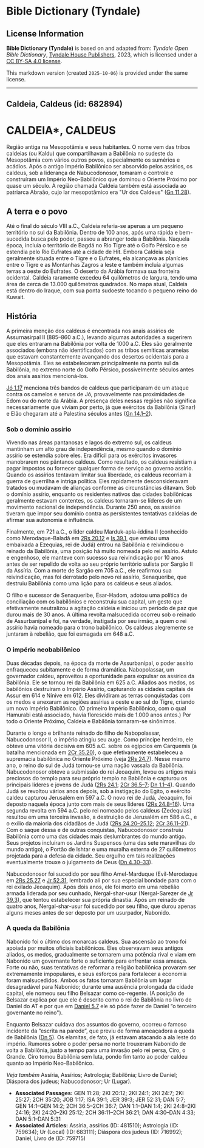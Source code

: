 # Bible Dictionary (Tyndale)

## License Information

**Bible Dictionary (Tyndale)** is based on and adapted from: _Tyndale Open Bible Dictionary_, [Tyndale House Publishers](https://tyndaleopenresources.com/), 2023, which is licensed under a [CC BY-SA 4.0 license](https://creativecommons.org/licenses/by-sa/4.0/legalcode.en).

This markdown version (created `2025-10-06`) is provided under the same license.



--------------------------------

## Caldeia, Caldeus (id: 682894)

CALDEIA\*, CALDEUS
==================

Região antiga na Mesopotâmia e seus habitantes. O nome vem das tribos caldeias (ou Kaldu) que compartilhavam a Babilônia no sudeste da Mesopotâmia com vários outros povos, especialmente os sumérios e acádios. Após o antigo Império Babilônico ser absorvido pelos assírios, os caldeus, sob a liderança de Nabucodonosor, tomaram o controle e construíram um Império Neo\-Babilônico que dominou o Oriente Próximo por quase um século. A região chamada Caldeia também está associada ao patriarca Abraão, cujo lar mesopotâmico era "Ur dos Caldeus" ([Gn 11\.28](https://ref.ly/Gen11:28)).

A terra e o povo
----------------

Até o final do século VIII a.C., Caldeia referia\-se apenas a um pequeno território no sul da Babilônia. Dentro de 100 anos, após uma rápida e bem\-sucedida busca pelo poder, passou a abranger toda a Babilônia. Naquela época, incluía o território de Bagdá no Rio Tigre até o Golfo Pérsico e se estendia pelo Rio Eufrates até a cidade de Hit. Embora Caldeia seja geralmente situada entre o Tigre e o Eufrates, ela alcançava as planícies entre o Tigre e as Montanhas Zagros a leste e também incluía algumas terras a oeste do Eufrates. O deserto da Arábia formava sua fronteira ocidental. Caldeia raramente excedeu 64 quilômetros de largura, tendo uma área de cerca de 13\.000 quilômetros quadrados. No mapa atual, Caldeia está dentro do Iraque, com sua ponta sudoeste tocando o pequeno reino do Kuwait.

História
--------

A primeira menção dos caldeus é encontrada nos anais assírios de Assurnasirpal II (885–860 a.C.), levando algumas autoridades a sugerirem que eles entraram na Babilônia por volta de 1000 a.C. Eles são geralmente associados (embora não identificados) com as tribos semíticas arameias que estavam constantemente avançando dos desertos ocidentais para a Mesopotâmia. Eles se estabeleceram principalmente na ponta sul da Babilônia, no extremo norte do Golfo Pérsico, possivelmente séculos antes dos anais assírios mencioná\-los.

[Jó 1\.17](https://ref.ly/Job1:17) menciona três bandos de caldeus que participaram de um ataque contra os camelos e servos de Jó, provavelmente nas proximidades de Edom ou do norte da Arábia. A presença deles nessas regiões não significa necessariamente que viviam por perto, já que exércitos da Babilônia (Sinar) e Elão chegaram até a Palestina séculos antes ([Gn 14\.1–2](https://ref.ly/Gen14:1-Gen14:2)).

### Sob o domínio assírio

Vivendo nas áreas pantanosas e lagos do extremo sul, os caldeus mantinham um alto grau de independência, mesmo quando o domínio assírio se estendia sobre eles. Era difícil para os exércitos invasores manobrarem nos pântanos caldeus. Como resultado, os caldeus resistiam a pagar impostos ou fornecer qualquer forma de serviço ao governo assírio. Quando os assírios tentavam limitar sua liberdade, os caldeus recorriam à guerra de guerrilha e intriga política. Eles rapidamente desconsideravam tratados ou mudavam de alianças conforme as circunstâncias ditavam. Sob o domínio assírio, enquanto os residentes nativos das cidades babilônicas geralmente estavam contentes, os caldeus tornaram\-se líderes de um movimento nacional de independência. Durante 250 anos, os assírios tiveram que impor seu domínio contra as persistentes tentativas caldeias de afirmar sua autonomia e influência.

Finalmente, em 721 a.C., o líder caldeu Marduk\-apla\-iddina II (conhecido como Merodaque\-Baladã em [2Rs 20\.12](https://ref.ly/2Kgs20:12) e [Is 39\.1](https://ref.ly/Isa39:1), que enviou uma embaixada a Ezequias, rei de Judá) entrou na Babilônia e reivindicou o reinado da Babilônia, uma posição há muito nomeada pelo rei assírio. Astuto e engenhoso, ele manteve com sucesso sua reivindicação por 10 anos antes de ser repelido de volta ao seu próprio território sulista por Sargão II da Assíria. Com a morte de Sargão em 705 a.C., ele reafirmou sua reivindicação, mas foi derrotado pelo novo rei assírio, Senaqueribe, que destruiu Babilônia como uma lição para os caldeus e seus aliados.

O filho e sucessor de Senaqueribe, Esar\-Hadom, adotou uma política de conciliação com os babilônios e reconstruiu sua capital, um gesto que efetivamente neutralizou a agitação caldeia e iniciou um período de paz que durou mais de 30 anos. A última revolta malsucedida ocorreu sob o reinado de Assurbanípal e foi, na verdade, instigada por seu irmão, a quem o rei assírio havia nomeado para o trono babilônico. Os caldeus alegremente se juntaram à rebelião, que foi esmagada em 648 a.C.

### O império neobabilônico

Duas décadas depois, na época da morte de Assurbanípal, o poder assírio enfraqueceu subitamente e de forma dramática. Nabopolassar, um governador caldeu, aproveitou a oportunidade para expulsar os assírios da Babilônia. Ele se tornou rei da Babilônia em 625 a.C. Aliados aos medos, os babilônios destruíram o Império Assírio, capturando as cidades capitais de Assur em 614 e Nínive em 612\. Eles dividiram as terras conquistadas com os medos e anexaram as regiões assírias a oeste e ao sul do Tigre, criando um novo Império Babilônico. (O primeiro Império Babilônico, com o qual Hamurabi está associado, havia florescido mais de 1\.000 anos antes.) Por todo o Oriente Próximo, Caldeia e Babilônia tornaram\-se sinônimos.

Durante o longo e brilhante reinado do filho de Nabopolassar, Nabucodonosor II, o império atingiu seu auge. Como príncipe herdeiro, ele obteve uma vitória decisiva em 605 a.C. sobre os egípcios em Carquemis (a batalha mencionada em [2Cr 35\.20](https://ref.ly/2Chr35:20)), o que efetivamente estabeleceu a supremacia babilônica no Oriente Próximo (veja [2Rs 24\.7](https://ref.ly/2Kgs24:7)). Nesse mesmo ano, o reino do sul de Judá tornou\-se uma nação vassala da Babilônia. Nabucodonosor obteve a submissão do rei Jeoaquim, levou os artigos mais preciosos do templo para seu próprio templo na Babilônia e capturou os principais líderes e jovens de Judá ([2Rs 24\.1](https://ref.ly/2Kgs24:1); [2Cr 36\.5–7](https://ref.ly/2Chr36:5-2Chr36:7); [Dn 1\.1–4](https://ref.ly/Dan1:1-Dan1:4)). Quando Judá se revoltou vários anos depois, sob a instigação do Egito, o exército caldeu capturou Jerusalém em 597 a.C. O novo rei de Judá, Jeoaquim, foi deposto naquela época junto com mais de seus líderes ([2Rs 24\.8–16](https://ref.ly/2Kgs24:8-2Kgs24:16)). Uma segunda revolta em 594 a.C. pelo rei nomeado pelos caldeus (Zedequias) resultou em uma terceira invasão, a destruição de Jerusalém em 586 a.C., e o exílio da maioria dos cidadãos de Judá ([2Rs 24\.20–25\.12](https://ref.ly/2Kgs24:20-2Kgs25:12); [2Cr 36\.11–21](https://ref.ly/2Chr36:11-2Chr36:21)). Com o saque dessa e de outras conquistas, Nabucodonosor construiu Babilônia como uma das cidades mais deslumbrantes do mundo antigo. Seus projetos incluíram os Jardins Suspensos (uma das sete maravilhas do mundo antigo), o Portão de Ishtar e uma muralha externa de 27 quilômetros projetada para a defesa da cidade. Seu orgulho em tais realizações eventualmente trouxe o julgamento de Deus ([Dn 4\.30–33](https://ref.ly/Dan4:30-Dan4:33)).

Nabucodonosor foi sucedido por seu filho Amel\-Marduque (Evil\-Merodaque em [2Rs 25\.27](https://ref.ly/2Kgs25:27) e [Jr 52\.31](https://ref.ly/Jer52:31), lembrado ali por sua especial bondade para com o rei exilado Jeoaquim). Após dois anos, ele foi morto em uma rebelião armada liderada por seu cunhado, Nergal\-shar\-usur (Nergal\-Sarezer de [Jr 39\.3](https://ref.ly/Jer39:3)), que tentou estabelecer sua própria dinastia. Após um reinado de quatro anos, Nergal\-shar\-usur foi sucedido por seu filho, que durou apenas alguns meses antes de ser deposto por um usurpador, Nabonido.

### A queda da Babilônia

Nabonido foi o último dos monarcas caldeus. Sua ascensão ao trono foi apoiada por muitos oficiais babilônicos. Eles observavam seus antigos aliados, os medos, gradualmente se tornarem uma potência rival e viam em Nabonido um governante forte o suficiente para enfrentar essa ameaça. Forte ou não, suas tentativas de reformar a religião babilônica provaram ser extremamente impopulares, e seus esforços para fortalecer a economia foram malsucedidos. Ambos os fatos tornaram Babilônia um lugar desagradável para Nabonido; durante uma ausência prolongada da cidade capital, ele nomeou seu filho Belsazar como co\-regente. (A posição de Belsazar explica por que ele é descrito como o rei de Babilônia no livro de Daniel do AT e por que em [Daniel 5\.7](https://ref.ly/Dan5:7) ele só pôde fazer de Daniel “o terceiro governante no reino").

Enquanto Belsazar cuidava dos assuntos do governo, ocorreu o famoso incidente da “escrita na parede”, que previu de forma ameaçadora a queda de Babilônia ([Dn 5](https://ref.ly/Dan5:1-Dan5:31)). Os elamitas, de fato, já estavam atacando a ala leste do império. Rumores sobre o poder persa no norte trouxeram Nabonido de volta a Babilônia, justo a tempo para uma invasão pelo rei persa, Ciro, o Grande. Ciro tomou Babilônia sem luta, pondo fim tanto ao poder caldeu quanto ao Império Neo\-Babilônico.

*Veja também* Assíria, Assírios; Astrologia; Babilônia; Livro de Daniel; Diáspora dos judeus; Nabucodonosor; Ur (Lugar).

* **Associated Passages:** GEN 11:28; 2KI 20:12; 2KI 24:1; 2KI 24:7; 2KI 25:27; 2CH 35:20; JOB 1:17; ISA 39:1; JER 39:3; JER 52:31; DAN 5:7; GEN 14:1–GEN 14:2; 2CH 36:5–2CH 36:7; DAN 1:1–DAN 1:4; 2KI 24:8–2KI 24:16; 2KI 24:20–2KI 25:12; 2CH 36:11–2CH 36:21; DAN 4:30–DAN 4:33; DAN 5:1–DAN 5:31
* **Associated Articles:** Assíria, assírios (ID: 481510); Astrologia (ID: 759634); Ur (Local) (ID: 683111); Diáspora dos judeus (ID: 716992); Daniel, Livro de (ID: 759715)

